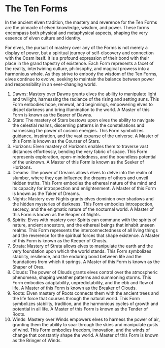 
# The Ten Forms

In the ancient elven tradition, the mastery and reverence for the Ten Forms are the pinnacle of elven knowledge, wisdom, and power. These forms encompass both physical and metaphysical aspects, shaping the very essence of elven culture and identity.

For elves, the pursuit of mastery over any of the Forms is not merely a display of power, but a spiritual journey of self-discovery and connection with the Cosm iteslf. It is a profound expression of their bond with their place in the grand tapestry of existence. Each Form represents a facet of the reality, intertwining culture, philosophy, and magical prowess into a harmonious whole. As they strive to embody the wisdom of the Ten Forms, elves continue to evolve, seeking to maintain the balance between power and responsibility in an ever-changing world.

1. Dawns:
Mastery over Dawns grants elves the ability to manipulate light and twilight, harnessing the radiance of the rising and setting suns. This Form embodies hope, renewal, and beginnings, empowering elves to dispel darkness and bring illumination to the world.  A Master of this Form is known as the Bearer of Dawns.
2. Stars:
The mastery of Stars bestows upon elves the ability to navigate the celestial realms, discerning patterns in the constellations and harnessing the power of cosmic energies. This Form symbolizes guidance, inspiration, and the vast expanse of the universe.  A Master of this Form is known as the Courser of Stars.
3. Horizons:
Elven mastery of Horizons enables them to traverse vast distances effortlessly, bending the very fabric of space. This Form represents exploration, open-mindedness, and the boundless potential of the unknown.  A Master of this Form is known as the Seeker of Horizons.
4. Dreams:
The power of Dreams allows elves to delve into the realm of slumber, where they can influence the dreams of others and unveil hidden truths. This Form embodies the ethereal nature of the mind and its capacity for introspection and enlightenment.  A Master of this Form is known as the Taker of Dreams.
5. Nights:
Mastery over Nights grants elves dominion over shadows and the hidden mysteries of darkness. This Form embodies introspection, secrecy, and the enigmatic nature of the nocturnal world.  A Master of this Form is known as the Reaper of Nights.
6. Spirits:
Elves with mastery over Spirits can commune with the spirits of nature, ancient ancestors, and the ethereal beings that inhabit unseen realms. This Form represents the interconnectedness of all living things and the reverence for the spiritual forces that shape existence.  A Master of this Form is known as the Keeper of Ghosts.
7. Strata:
Mastery of Strata allows elves to manipulate the earth and the very foundation upon which the world stands. This Form symbolizes stability, resilience, and the enduring bond between life and the foundations from which it springs.  A Master of this Form is known as the Shaper of Ores.
8. Clouds:
The power of Clouds grants elves control over the atmospheric phenomena, shaping weather patterns and summoning storms. This Form embodies adaptability, unpredictability, and the ebb and flow of life.  A Master of this Form is known as the Breaker of Clouds.
9. Roots:
Elven mastery of Roots connects them with the ancient trees and the life force that courses through the natural world. This Form symbolizes stability, tradition, and the harmonious cycles of growth and potential in all life.  A Master of this Form is known as the Tender of Roots.
10. Winds:
Mastery over Winds empowers elves to harness the power of air, granting them the ability to soar through the skies and manipulate gusts of wind. This Form embodies freedom, innovation, and the winds of change that constantly shape the world.  A Master of this Form is known as the Bringer of Winds.